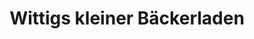 ---
title: "Wittigs kleiner Bäckerladen"
url: /mueden-aller/wittigs-kleiner-baeckerladen/
shop: Bäckerei
---